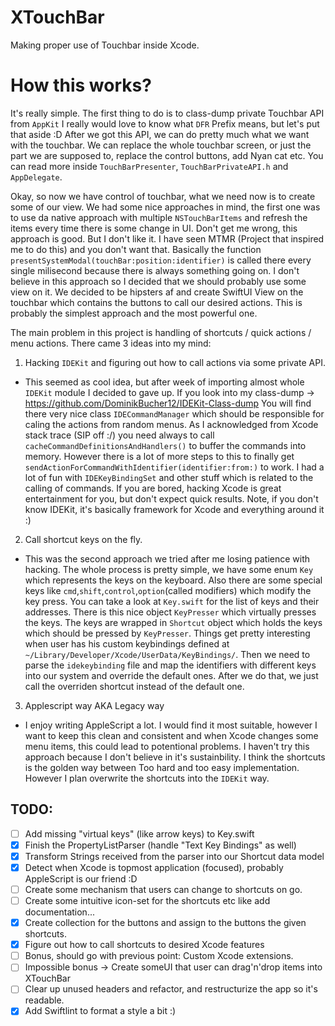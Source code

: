 # XTouchBar
Making proper use of Touchbar inside Xcode.

# How this works?

It's really simple. The first thing to do is to class-dump private Touchbar API from `AppKit` I really would love to know what `DFR` Prefix means, but let's put that aside :D
After we got this API, we can do pretty much what we want with the touchbar. We can replace the whole touchbar screen, or just the part we are supposed to, replace the
control buttons, add Nyan cat etc. You can read more inside `TouchBarPresenter`, `TouchBarPrivateAPI.h` and `AppDelegate`.

Okay, so now we have control of touchbar, what we need now is to create some of our view. We had some nice approaches in mind, the first one was to use da native approach
with multiple `NSTouchBarItems` and refresh the items every time there is some change in UI. Don't get me wrong, this approach is good. But I don't like it. I have seen MTMR
(Project that inspired me to do this) and you don't want that. Basically the function `presentSystemModal(touchBar:position:identifier)` is called there every single
milisecond because there is always something going on. I don't believe in this approach so I decided that we should probably use some view on it.
We decided to be hipsters af and create SwiftUI View on the touchbar which contains the buttons to call our desired actions. This is probably the simplest approach and the most
powerful one.

The main problem in this project is handling of shortcuts / quick actions / menu actions.
There came 3 ideas into my mind:

1. Hacking `IDEKit` and figuring out how to call actions via some private API.
- This seemed as cool idea, but after week of importing almost whole `IDEKit` module I decided to gave up. If you look into my class-dump  -> https://github.com/DominikBucher12/IDEKit-Class-dump
You will find there very nice class `IDECommandManager` which should be responsible for caling the actions from random menus. As I acknowledged from Xcode stack trace (SIP off :/)
you need always to call `cacheCommandDefinitionsAndHandlers()` to buffer the commands into memory.
However there is a lot of more steps to this to finally get `sendActionForCommandWithIdentifier(identifier:from:)` to work. I had a lot of fun with `IDEKeyBindingSet`
and other stuff which is related to the calling of commands. If you are bored, hacking Xcode is great entertainment for you, but don't expect quick results.
Note, if you don't know IDEKit, it's basically framework for Xcode and everything around it :)

2. Call shortcut keys on the fly.
- This was the second approach we tried after me losing patience with hacking. The whole process is pretty simple, we have some enum `Key` which represents the keys on
the keyboard. Also there are some special keys like `cmd`,`shift`,`control`,`option`(called modifiers) which modify the key press. You can take a look at `Key.swift` for the list of
keys and their addresses. There is this nice object `KeyPresser` which virtually presses the keys. The keys are wrapped in `Shortcut` object which holds the keys which should be pressed
by `KeyPresser`.  Things get pretty interesting when user has his custom keybindings defined at `~/Library/Developer/Xcode/UserData/KeyBindings/`.
Then we need to parse the `idekeybinding` file and map the identifiers with different keys into our system and override the default ones. After we do that, we just call the overriden shortcut
instead of the default one.

3. Applescript way AKA Legacy way
- I enjoy writing AppleScript a lot. I would find it most suitable, however I want to keep this clean and consistent and when Xcode changes some menu items, this could lead to
potentional problems. I haven't try this approach because I don't believe in it's sustainbility. I think the shortcuts is the golden way between Too hard and too easy implementation.
However I plan overwrite the shortcuts into the `IDEKit` way.



## TODO:
- [ ] Add missing "virtual keys" (like arrow keys) to Key.swift
- [x] Finish the PropertyListParser (handle "<key>Text Key Bindings</key>" as well)
- [x] Transform Strings received from the parser into our Shortcut data model
- [x] Detect when Xcode is topmost application (focused), probably AppleScript is our friend :D
- [ ] Create some mechanism that users can change to shortcuts on go.
- [ ] Create some intuitive icon-set for the shortcuts etc like add documentation...
- [x] Create collection for the buttons and assign to the buttons the given shortcuts.
- [x] Figure out how to call shortcuts to desired Xcode features
- [ ] Bonus, should go with previous point: Custom Xcode extensions.
- [ ] Impossible bonus -> Create someUI that user can drag'n'drop items into XTouchBar
- [ ] Clear up unused headers and refactor, and restructurize the app so it's readable.
- [x] Add Swiftlint to format a style a bit :)
